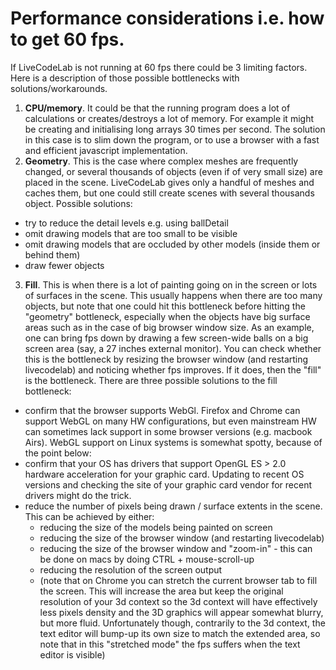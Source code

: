 Performance considerations i.e. how to get 60 fps.
==============

If LiveCodeLab is not running at 60 fps there could be 3 limiting factors. Here is a description of those possible bottlenecks with solutions/workarounds.

1. **CPU/memory**. It could be that the running program does a lot of calculations or creates/destroys a lot of memory. For example it might be creating and initialising long arrays 30 times per second. The solution in this case is to slim down the program, or to use a browser with a fast and efficient javascript implementation.
2. **Geometry**. This is the case where complex meshes are frequently changed, or several thousands of objects (even if of very small size) are placed in the scene. LiveCodeLab gives only a handful of meshes and caches them, but one could still create scenes with several thousands object. Possible solutions:
 - try to reduce the detail levels e.g. using ballDetail
 - omit drawing models that are too small to be visible
 - omit drawing models that are occluded by other models (inside them or behind them)
 - draw fewer objects
3. **Fill**. This is when there is a lot of painting going on in the screen or lots of surfaces in the scene. This usually happens when there are too many objects, but note that one could hit this bottleneck before hitting the "geometry" bottleneck, especially when the objects have big surface areas such as in the case of big browser window size. As an example, one can bring fps down by drawing a few screen-wide balls on a big screen area (say, a 27 inches external monitor). You can check whether this is the bottleneck by resizing the browser window (and restarting livecodelab) and noticing whether fps improves. If it does, then the "fill" is the bottleneck.
There are three possible solutions to the fill bottleneck:
 - confirm that the browser supports WebGl. Firefox and Chrome can support WebGL on many HW configurations, but even mainstream HW can sometimes lack support in some browser versions (e.g. macbook Airs). WebGL support on Linux systems is somewhat spotty, because of the point below:
 - confirm that your OS has drivers that support OpenGL ES > 2.0 hardware acceleration for your graphic card. Updating to recent OS versions and checking the site of your graphic card vendor for recent drivers might do the trick.
 -  reduce the number of pixels being drawn / surface extents in the scene. This can be achieved by either:
     - reducing the size of the models being painted on screen
     - reducing the size of the browser window (and restarting livecodelab)
     - reducing the size of the browser window and "zoom-in" - this can be done on macs by doing CTRL + mouse-scroll-up
     - reducing the resolution of the screen output
     - (note that on Chrome you can stretch the current browser tab to fill the screen. This will increase the area but keep the original resolution of your 3d context so the 3d context will have effectively less pixels density and the 3D graphics will appear somewhat blurry, but more fluid. Unfortunately though, contrarily to the 3d context, the text editor will bump-up its own size to match the extended area, so note that in this "stretched mode" the fps suffers when the text editor is visible)
